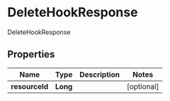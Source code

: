 

# DeleteHookResponse

DeleteHookResponse
## Properties

Name | Type | Description | Notes
------------ | ------------- | ------------- | -------------
**resourceId** | **Long** |  |  [optional]



